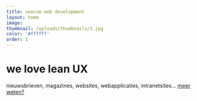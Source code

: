 ```yaml
---
title: usecue web development
layout: home
image:
thumbnail: /uploads/thumbnails/1.jpg
color: '#ffffff'
order: 1
---
```



# we love lean UX

nieuwsbrieven, magazines, websites, webapplicaties, intranetsites... [meer weten?](/contact)